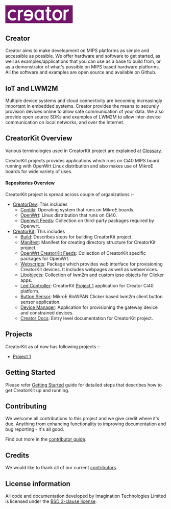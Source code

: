 ![Creator Logo](images/creatorlogo.png)
----

## Creator
Creator aims to make development on MIPS platforms as simple and accessible as possible. We offer hardware and software to get started, as well as examples/applications that you can use as a base to build from, or as a demonstrator of what's possible on MIPS based hardware platforms. All the software and examples are open source and available on Github. 

## IoT and LWM2M
Multiple device systems and cloud connectivity are becoming increasingly important in embedded systems. Creator provides the means to securely provision devices online to allow safe communication of your data. We also provide open source SDKs and examples of LWM2M to allow inter-device communication on local networks, and over the Internet.

## CreatorKit Overview
Various terminologies used in CreatorKit project are explained at [Glossary](Glossary.md).

CreatorKit projects provides applications which runs on Ci40 MIPS board running with OpenWrt Linux distribution and also makes use of MikroE boards for wide variety of uses.

#### Repositories Overview
CreatorKit project is spread across couple of organizations :-
* [CreatorDev](https://github.com/CreatorDev/): This includes
    * [Contiki](https://github.com/CreatorDev/contiki): Operating system that runs on MikroE boards.
    * [OpenWrt](https://github.com/CreatorDev/openwrt): Linux distribution that runs on Ci40.
    * [Openwrt Feeds](https://github.com/CreatorDev/openwrt-feeds): Collection on third-party  packages required by Openwrt.
* [CreatorKit](https://github.com/CreatorKit/): This includes
    * [Build](https://github.com/CreatorKit/build): Describes steps for building CreatorKit project.
    * [Manifest](https://github.com/CreatorKit/manifest): Manifest for creating directory structure for CreatorKit project.
    * [OpenWrt CreatorKit Feeds](https://github.com/CreatorKit/openwrt-ckt-feeds): Collection of CreatorKit specific packages for OpenWrt.
    * [Webscripts](https://github.com/CreatorKit/webscripts): Package which provides web interface for provisioning CreatorKit devices. It includes webpages as well as webservices.
    * [Libobjects](https://github.com/CreatorKit/libobjects): Collection of lwm2m and custom ipso objects for Clicker apps.
    * [Led Controller](https://github.com/CreatorKit/led-controller): CreatorKit [Project 1](projects/Project_1.md) application for Creator Ci40 platform.
    * [Button Sensor](https://github.com/CreatorKit/button-sensor): MikroE 6loWPAN Clicker based lwm2m client button sensor application.
    * [Device Manager](https://github.com/CreatorKit/device-manager): Application for provisioning the gateway device and constrained devices.
    * [Creator Docs](https://github.com/CreatorKit/creator-docs): Entry level documentation for CreatorKit project.

## Projects
CreatorKit as of now has following projects :-
* [Project 1](projects/Project_1.md)

## Getting Started
Please refer [Getting Started](GettingStarted.md) guide for detailed steps that describes how to get CreatorKit up and running.

## Contributing
We welcome all contributions to this project and we give credit where it's due. Anything from enhancing functionality to improving documentation and bug reporting - it's all good.

Find out more in the [contributor guide](ContributorGuide.md).

## Credits
We would like to thank all of our current [contributors](CONTRIBUTORS).

## License information
All code and documentation developed by Imagination Technologies Limited is licensed under the [BSD 3-clause license](LICENSE).
